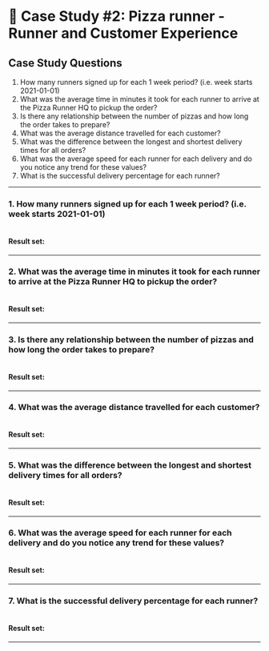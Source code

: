 # :pizza: Case Study #2: Pizza runner - Runner and Customer Experience

## Case Study Questions

1. How many runners signed up for each 1 week period? (i.e. week starts 2021-01-01)
2. What was the average time in minutes it took for each runner to arrive at the Pizza Runner HQ to pickup the order?
3. Is there any relationship between the number of pizzas and how long the order takes to prepare?
4. What was the average distance travelled for each customer?
5. What was the difference between the longest and shortest delivery times for all orders?
6. What was the average speed for each runner for each delivery and do you notice any trend for these values?
7. What is the successful delivery percentage for each runner?

***

###  1. How many runners signed up for each 1 week period? (i.e. week starts 2021-01-01)

```sql

``` 
	
#### Result set:

***

###  2. What was the average time in minutes it took for each runner to arrive at the Pizza Runner HQ to pickup the order?

```sql

``` 
	
#### Result set:

***

###  3. Is there any relationship between the number of pizzas and how long the order takes to prepare?

```sql

``` 
	
#### Result set:

***

###  4. What was the average distance travelled for each customer?

```sql

``` 
	
#### Result set:

***

###  5. What was the difference between the longest and shortest delivery times for all orders?

```sql

``` 
	
#### Result set:

***

###  6. What was the average speed for each runner for each delivery and do you notice any trend for these values?

```sql

``` 
	
#### Result set:

***

###  7. What is the successful delivery percentage for each runner?

```sql

``` 
	
#### Result set:

***
